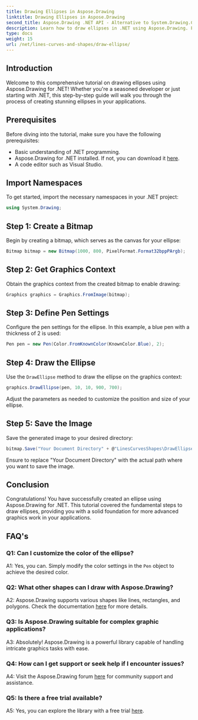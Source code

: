 ```yaml
---
title: Drawing Ellipses in Aspose.Drawing
linktitle: Drawing Ellipses in Aspose.Drawing
second_title: Aspose.Drawing .NET API - Alternative to System.Drawing.Common
description: Learn how to draw ellipses in .NET using Aspose.Drawing. Follow this step-by-step tutorial for creating stunning graphics effortlessly.
type: docs
weight: 15
url: /net/lines-curves-and-shapes/draw-ellipse/
---
```

## Introduction

Welcome to this comprehensive tutorial on drawing ellipses using Aspose.Drawing for .NET! Whether you're a seasoned developer or just starting with .NET, this step-by-step guide will walk you through the process of creating stunning ellipses in your applications.

## Prerequisites

Before diving into the tutorial, make sure you have the following prerequisites:

- Basic understanding of .NET programming.
- Aspose.Drawing for .NET installed. If not, you can download it [here](https://releases.aspose.com/drawing/net/).
- A code editor such as Visual Studio.

## Import Namespaces

To get started, import the necessary namespaces in your .NET project:

```csharp
using System.Drawing;
```

## Step 1: Create a Bitmap

Begin by creating a bitmap, which serves as the canvas for your ellipse:

```csharp
Bitmap bitmap = new Bitmap(1000, 800, PixelFormat.Format32bppPArgb);
```

## Step 2: Get Graphics Context

Obtain the graphics context from the created bitmap to enable drawing:

```csharp
Graphics graphics = Graphics.FromImage(bitmap);
```

## Step 3: Define Pen Settings

Configure the pen settings for the ellipse. In this example, a blue pen with a thickness of 2 is used:

```csharp
Pen pen = new Pen(Color.FromKnownColor(KnownColor.Blue), 2);
```

## Step 4: Draw the Ellipse

Use the `DrawEllipse` method to draw the ellipse on the graphics context:

```csharp
graphics.DrawEllipse(pen, 10, 10, 900, 700);
```

Adjust the parameters as needed to customize the position and size of your ellipse.

## Step 5: Save the Image

Save the generated image to your desired directory:

```csharp
bitmap.Save("Your Document Directory" + @"LinesCurvesShapes\DrawEllipse_out.png");
```

Ensure to replace "Your Document Directory" with the actual path where you want to save the image.

## Conclusion

Congratulations! You have successfully created an ellipse using Aspose.Drawing for .NET. This tutorial covered the fundamental steps to draw ellipses, providing you with a solid foundation for more advanced graphics work in your applications.

## FAQ's

### Q1: Can I customize the color of the ellipse?

A1: Yes, you can. Simply modify the color settings in the `Pen` object to achieve the desired color.

### Q2: What other shapes can I draw with Aspose.Drawing?

A2: Aspose.Drawing supports various shapes like lines, rectangles, and polygons. Check the documentation [here](https://reference.aspose.com/drawing/net/) for more details.

### Q3: Is Aspose.Drawing suitable for complex graphic applications?

A3: Absolutely! Aspose.Drawing is a powerful library capable of handling intricate graphics tasks with ease.

### Q4: How can I get support or seek help if I encounter issues?

A4: Visit the Aspose.Drawing forum [here](https://forum.aspose.com/c/diagram/17) for community support and assistance.

### Q5: Is there a free trial available?

A5: Yes, you can explore the library with a free trial [here](https://releases.aspose.com/).
